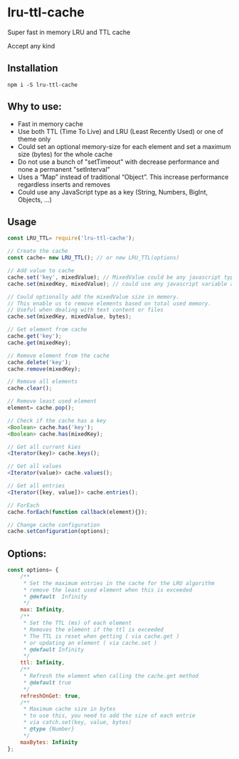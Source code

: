 # lru-ttl-cache
Super fast in memory LRU and TTL cache

Accept any kind 

## Installation
```
npm i -S lru-ttl-cache
```

## Why to use:
- Fast in memory cache
- Use both TTL (Time To Live) and LRU (Least Recently Used) or one of theme only
- Could set an optional memory-size for each element and set a maximum size (bytes) for the whole cache
- Do not use a bunch of "setTimeout" with decrease performance and none a permanent "setInterval"
- Uses a “Map” instead of traditional “Object”. This increase performance regardless inserts and removes
- Could use any JavaScript type as a key (String, Numbers, BigInt, Objects, …) 

## Usage
```javascript
const LRU_TTL= require('lru-ttl-cache');

// Create the cache
const cache= new LRU_TTL(); // or new LRU_TTL(options)

// Add value to cache
cache.set('key', mixedValue); // MixedValue could be any javascript type
cache.set(mixedKey, mixedValue); // could use any javascript variable as a key

// Could optionally add the mixedValue size in memory.
// This enable us to remove elements based on total used memory.
// Useful when dealing with text content or files
cache.set(mixedKey, mixedValue, bytes);

// Get element from cache
cache.get('key');
cache.get(mixedKey);

// Remove element from the cache
cache.delete('key');
cache.remove(mixedKey);

// Remove all elements
cache.clear();

// Remove least used element
element= cache.pop();

// Check if the cache has a key
<Boolean> cache.has('key');
<Boolean> cache.has(mixedKey);

// Get all current kies
<Iterator(key)> cache.keys();

// Get all values
<Iterator(value)> cache.values();

// Get all entries
<Iterator([key, value])> cache.entries();

// ForEach
cache.forEach(function callback(element){});

// Change cache configuration
cache.setConfiguration(options);
```

## Options:

```javascript
const options= {
	/**
	 * Set the maximum entries in the cache for the LRU algorithm
	 * remove the least used element when this is exceeded
	 * @default  Infinity
	 */
	max: Infinity,
	/**
	 * Set the TTL (ms) of each element
	 * Removes the element if the ttl is exceeded
	 * The TTL is reset when getting ( via cache.get )
	 * or updating an element ( via cache.set )
	 * @default Infinity
	 */
	ttl: Infinity,
	/**
	 * Refresh the element when calling the cache.get method
	 * @default true
	 */
	refreshOnGet: true,
	/**
	 * Maximum cache size in bytes
	 * to use this, you need to add the size of each entrie
	 * via catch.set(key, value, bytes)
	 * @type {Number}
	 */
	maxBytes: Infinity
};
```
